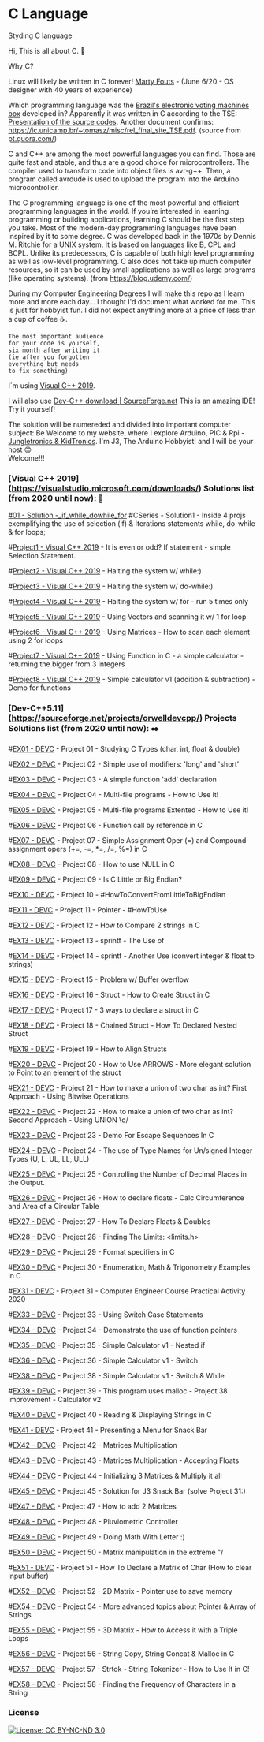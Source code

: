 # C Language
Styding C language

Hi, This is all about C. :raising_hand:

Why C?

Linux will likely be written in C forever! [Marty Fouts](https://www.quora.com/How-long-will-Linux-be-written-in-C) - (June 6/20 - OS designer with 40 years of experience)

Which programming language was the [Brazil's electronic voting machines box](https://en.wikipedia.org/wiki/Electronic_voting_in_Brazil) developed in? Apparently it was written in C according to the TSE: [Presentation of the source codes](http://www.tse.jus.br/eleicoes/urna-eletronica/seguranca-da-urna/apresentacao-dos-codigos-fonte). Another document confirms: https://ic.unicamp.br/~tomasz/misc/rel_final_site_TSE.pdf. (source from [pt.quora.com/](https://pt.quora.com/A-urna-eletr%C3%B4nica-foi-desenvolvida-em-qual-linguagem-de-programa%C3%A7%C3%A3o))

C and C++ are among the most powerful languages you can find. Those are quite fast and stable, and thus are a good choice for microcontrollers. The compiler used to transform code into object files is avr-g++. Then, a program called avrdude is used to upload the program into the Arduino microcontroller.

The C programming language is one of the most powerful and efficient programming languages in the world. If you’re interested in learning programming or building applications, learning C should be the first step you take. Most of the modern-day programming languages have been inspired by it to some degree. C was developed back in the 1970s by Dennis M. Ritchie for a UNIX system. It is based on languages like B, CPL and BCPL. Unlike its predecessors, C is capable of both high level programming as well as low-level programming. C also does not take up much computer resources, so it can be used by small applications as well as large programs (like operating systems). (from https://blog.udemy.com/)

During my Computer Engineering Degrees I will make this repo as I learn more and more each day...
I thought I'd document what worked for me.
This is just for hobbyist fun. I did not expect anything more at a price of less than a cup of coffee :coffee:.

```
The most important audience 
for your code is yourself, 
six month after writing it 
(ie after you forgotten 
everything but needs 
to fix something)

```

I´m using [Visual C++ 2019](https://visualstudio.microsoft.com/vs/community/).

I will also use [Dev-C++ download | SourceForge.net](https://sourceforge.net/projects/orwelldevcpp/) This is an amazing IDE! Try it yourself!

The solution will be numereded and divided into important computer subject:
Be Welcome to my website, where I explore Arduino, PIC & Rpi - [Jungletronics & KidTronics](https://medium.com/@J.3). 
I'm J3, The Arduino Hobbyist! and I will be your host :blush:    
Welcome!!!

### [Visual C++ 2019] (https://visualstudio.microsoft.com/downloads/) Solutions list (from 2020 until now): :notebook_with_decorative_cover:

[#01 - Solution -_if_while_dowhile_for](_01_if_while_dowhile_for/) #CSeries - Solution1 - Inside 4 projs exemplifying the use of selection (if) & Iterations statements while, do-while & for loops; 

#[Project1 - Visual C++ 2019](/source/repos/Project1) -  It is even or odd? If statement - simple Selection Statement.

#[Project2 - Visual C++ 2019](/source/repos/Project2) -  Halting the system w/ while:)

#[Project3 - Visual C++ 2019](/source/repos/Project3) -  Halting the system w/ do-while:)

#[Project4 - Visual C++ 2019](/source/repos/Project4) - Halting the system w/ for - run 5 times only

#[Project5 - Visual C++ 2019](/source/repos/Project5) - Using Vectors and scanning it w/ 1 for loop

#[Project6 - Visual C++ 2019](/source/repos/Project6) - Using Matrices - How to scan each element using 2 for loops

#[Project7 - Visual C++ 2019](/source/repos/Project7) - Using Function in C - a simple calculator - returning the bigger from 3 integers

#[Project8 - Visual C++ 2019](/source/repos/Project8) -   Simple calculator v1 (addition & subtraction) - Demo for functions


### [Dev-C++5.11] (https://sourceforge.net/projects/orwelldevcpp/) Projects Solutions list  (from 2020 until now): :black_nib:

#[EX01 - DEVC](/DEVC/EX01) - Project 01 - Studying C Types (char, int, float & double)

#[EX02 - DEVC](/DEVC/EX02) -  Project 02 - Simple use of modifiers: 'long' and 'short'

#[EX03 - DEVC](/DEVC/EX03) -  Project 03 - A simple function 'add' declaration

#[EX04 - DEVC](/DEVC/EX04) -  Project 04 - Multi-file programs - How to Use it!

#[EX05 - DEVC](/DEVC/EX05) -  Project 05 - Multi-file programs Extented - How to Use it!

#[EX06 - DEVC](/DEVC/EX06) -  Project 06 - Function call by reference in C

#[EX07 - DEVC](/DEVC/EX07) -  Project 07 - Simple Assignment Oper (=) and Compound assignment opers (+=, -=, *=, /=, %=) in C

#[EX08 - DEVC](/DEVC/EX08) -  Project 08 - How to use NULL in C

#[EX09 - DEVC](/DEVC/EX09) -  Project 09 - Is C Little or Big Endian?

#[EX10 - DEVC](/DEVC/EX10) -  Project 10 - #HowToConvertFromLittleToBigEndian

#[EX11 - DEVC](/DEVC/EX11) -  Project 11 - Pointer - #HowToUse

#[EX12 - DEVC](/DEVC/EX12) -  Project 12 - How to Compare 2 strings in C

#[EX13 - DEVC](/DEVC/EX13) -  Project 13 - sprintf - The Use of

#[EX14 - DEVC](/DEVC/EX14) -  Project 14 - sprintf - Another Use (convert integer & float to strings)

#[EX15 - DEVC](/DEVC/EX15) -  Project 15 - Problem w/ Buffer overflow

#[EX16 - DEVC](/DEVC/EX16) -  Project 16 - Struct - How to Create Struct in C

#[EX17 - DEVC](/DEVC/EX17) -  Project 17 - 3 ways to declare a struct in C

#[EX18 - DEVC](/DEVC/EX18) -  Project 18 - Chained Struct - How To Declared Nested Struct

#[EX19 - DEVC](/DEVC/EX19) -  Project 19 - How to Align Structs

#[EX20 - DEVC](/DEVC/EX20) -  Project 20 - How to Use ARROWS - More elegant solution to Point to an element of the struct

#[EX21 - DEVC](/DEVC/EX21) -  Project 21 - How to make a union of two char as int?   First Approach - Using Bitwise Operations

#[EX22 - DEVC](/DEVC/EX22) -  Project 22 - How to make a union of two char as int? Second Approach - Using UNION \o/

#[EX23 - DEVC](/DEVC/EX23) -  Project 23 - Demo For Escape Sequences In C

#[EX24 - DEVC](/DEVC/EX24) -  Project 24 - The use of Type Names for Un/signed Integer Types (U, L, UL, LL, ULL)

#[EX25 - DEVC](/DEVC/EX25) -  Project 25 - Controlling the Number of Decimal Places in the Output.

#[EX26 - DEVC](/DEVC/EX26) -  Project 26 - How to declare floats - Calc Circumference and Area  of a Circular Table

#[EX27 - DEVC](/DEVC/EX27) -  Project 27 - How To Declare Floats & Doubles

#[EX28 - DEVC](/DEVC/EX28) -  Project 28 - Finding  The Limits: <limits.h>

#[EX29 - DEVC](/DEVC/EX29) -  Project 29 - Format specifiers in C

#[EX30 - DEVC](/DEVC/EX30) -  Project 30 - Enumeration, Math & Trigonometry Examples in C

#[EX31 - DEVC](/DEVC/EX31) - Project 31 - Computer Engineer Course Practical Activity 2020

#[EX33 - DEVC](/DEVC/EX33) - Project 33 - Using Switch Case Statements

#[EX34 - DEVC](/DEVC/EX34) - Project 34 - Demonstrate the use of function pointers

#[EX35 - DEVC](/DEVC/EX35) - Project 35 - Simple Calculator v1 -  Nested if

#[EX36 - DEVC](/DEVC/EX36) -  Project 36 - Simple Calculator v1 - Switch

#[EX38 - DEVC](/DEVC/EX38) -  Project 38 - Simple Calculator v1 - Switch & While

#[EX39 - DEVC](/DEVC/EX39) -  Project 39 - This program uses malloc - Project 38 improvement - Calculator v2

#[EX40 - DEVC](/DEVC/EX40) -  Project 40 - Reading & Displaying Strings in C

#[EX41 - DEVC](/DEVC/EX41) -  Project 41 - Presenting a Menu for Snack Bar


#[EX42 - DEVC](/DEVC/EX42) -  Project 42 - Matrices Multiplication

#[EX43 - DEVC](/DEVC/EX43) -  Project 43 - Matrices Multiplication - Accepting Floats

#[EX44 - DEVC](/DEVC/EX44) -  Project 44 - Initializing 3 Matrices & Multiply it all

#[EX45 - DEVC](/DEVC/EX45) -  Project 45 - Solution for J3 Snack Bar (solve Project 31:)

#[EX47 - DEVC](/DEVC/EX47) -  Project 47 - How to add 2 Matrices

#[EX48 - DEVC](/DEVC/EX48) -  Project 48 - Pluviometric Controller

#[EX49 - DEVC](/DEVC/EX49) -  Project 49 - Doing Math With Letter :)

#[EX50 - DEVC](/DEVC/EX50) -  Project 50 - Matrix manipulation in the extreme "/

#[EX51 - DEVC](/DEVC/EX51) -  Project 51 - How To Declare a Matrix of Char (How to clear input buffer)

#[EX52 - DEVC](/DEVC/EX52) -  Project 52 - 2D Matrix - Pointer use to save memory

#[EX54 - DEVC](/DEVC/EX54) -  Project 54 - More advanced topics about Pointer & Array of Strings

#[EX55 - DEVC](/DEVC/EX55) -  Project 55 - 3D Matrix - How to Access it with a Triple Loops

#[EX56 - DEVC](/DEVC/EX56) -  Project 56 - String Copy, String Concat & Malloc in C

#[EX57 - DEVC](/DEVC/EX57) -  Project 57 - Strtok - String Tokenizer - How to Use It in C!

#[EX58 - DEVC](/DEVC/EX58) -  Project 58 - Finding the Frequency of Characters in a String



### License

[![License: CC BY-NC-ND 3.0](https://img.shields.io/badge/License-CC%20BY--NC--ND%203.0-lightgrey.svg)](https://creativecommons.org/licenses/by-nc-nd/3.0/)
 
